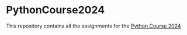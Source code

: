 # PythonCourse2024

This repository contains all the assignments for the [Python Course 2024](https://github.com/szabgab/wis-python-course-2024-11)
